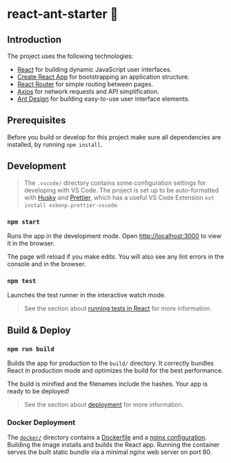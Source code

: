 # react-ant-starter :rocket:

## Introduction

The project uses the following technologies:

- [React](https://reactjs.org/docs/getting-started.html) for building dynamic JavaScript user interfaces.
- [Create React App](https://facebook.github.io/create-react-app/docs/getting-started) for bootstrapping an application structure.
- [React Router](https://reacttraining.com/react-router/web/guides/quick-start) for simple routing between pages.
- [Axios](https://github.com/axios/axios) for network requests and API simplification.
- [Ant Design](https://ant.design/docs/react/introduce) for building easy-to-use user interface elements.

## Prerequisites

Before you build or develop for this project make sure all dependencies are installed, by running `npm install`.

## Development

> The `.vscode/` directory contains some configuration settings for developing with VS Code.
> The project is set up to be auto-formatted with [Husky](https://github.com/typicode/husky) and [Prettier](https://github.com/prettier/prettier), which has a useful VS Code Extension `ext install esbenp.prettier-vscode`.

### `npm start`

Runs the app in the development mode. Open [http://localhost:3000](http://localhost:3000) to view it in the browser.

The page will reload if you make edits. You will also see any lint errors in the console and in the browser.

### `npm test`

Launches the test runner in the interactive watch mode.

> See the section about [running tests in React](https://facebook.github.io/create-react-app/docs/running-tests) for more information.

## Build & Deploy

### `npm run build`

Builds the app for production to the `build/` directory. It correctly bundles React in production mode and optimizes the build for the best performance.

The build is minified and the filenames include the hashes. Your app is ready to be deployed!

> See the section about [deployment](https://facebook.github.io/create-react-app/docs/deployment) for more information.

### Docker Deployment

The [`docker/`](docker) directory contains a [Dockerfile](docker/Dockerfile) and a [nginx configuration](docker/nginx.conf). Building the image installs and builds the React app. Running the container serves the built static bundle via a minimal nginx web server on port 80.

